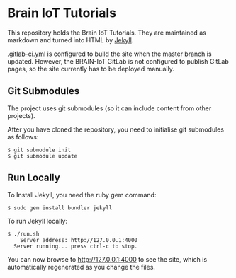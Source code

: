 # Brain IoT Tutorials

This repository holds the Brain IoT Tutorials. They are maintained as markdown and turned into HTML by [Jekyll][jekyll].

[.gitlab-ci.yml](.gitlab-ci.yml) is configured to build the site when the master branch is updated. However, the BRAIN-IoT GitLab is not configured to publish GitLab pages, so the site currently has to be deployed manually.

## Git Submodules

The project uses git submodules (so it can include content from other projects).

After you have cloned the repository, you need to initialise git submodules as follows:

```
$ git submodule init 
$ git submodule update
```

## Run Locally

To Install Jekyll, you need the ruby gem command:

```shell
$ sudo gem install bundler jekyll
```

To run Jekyll locally:

```shell
$ ./run.sh
    Server address: http://127.0.0.1:4000
  Server running... press ctrl-c to stop.
```
You can now browse to <http://127.0.0.1:4000> to see the site, which is automatically regenerated as you change the files.

[jekyll]: http://jekyllrb.com/
